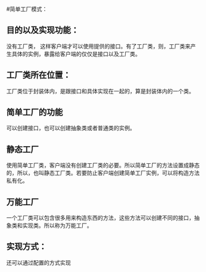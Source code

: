 #简单工厂模式：
## 目的以及实现功能：
没有工厂类， 这样客户端才可以使用提供的接口。有了工厂类，则，工厂类来产生具体的实例，暴露给客户端的仅仅是接口以及工厂类。
## 工厂类所在位置：
工厂类位于封装体内，是跟接口和具体实现在一起的，算是封装体内的一个类。
## 简单工厂的功能
可以创建接口，也可以创建抽象类或者普通类的实例。
## 静态工厂
使用简单工厂类，客户端没有创建工厂类的必要。所以简单工厂的方法设置成静态的，所以，也叫静态工厂类。若要防止客户端创建简单工厂实例，可以将构造方法私有化。
## 万能工厂
一个工厂类可以包含很多用来构造东西的方法，这些方法可以创建不同的接口，抽象类和实现类。所以称为万能工厂。

## 实现方式：
还可以通过配置的方式实现
